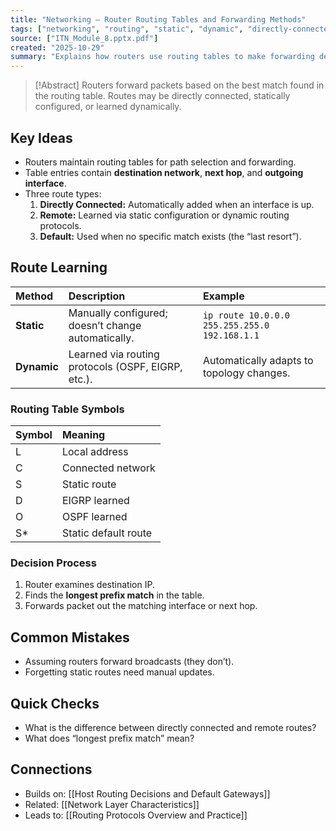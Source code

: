 ```yaml
---
title: "Networking – Router Routing Tables and Forwarding Methods"
tags: ["networking", "routing", "static", "dynamic", "directly-connected", "default-route", "module8"]
source: ["ITN_Module_8.pptx.pdf"]
created: "2025-10-29"
summary: "Explains how routers use routing tables to make forwarding decisions and the difference between directly connected, remote, and default routes."
---
```


> [!Abstract]
> Routers forward packets based on the best match found in the routing table. Routes may be directly connected, statically configured, or learned dynamically.

## Key Ideas
- Routers maintain routing tables for path selection and forwarding.  
- Table entries contain **destination network**, **next hop**, and **outgoing interface**.  
- Three route types:
  1. **Directly Connected:** Automatically added when an interface is up.  
  2. **Remote:** Learned via static configuration or dynamic routing protocols.  
  3. **Default:** Used when no specific match exists (the “last resort”).

## Route Learning
| Method | Description | Example |
|:------|:-------------|:-------------|
| **Static** | Manually configured; doesn’t change automatically. | `ip route 10.0.0.0 255.255.255.0 192.168.1.1` |
| **Dynamic** | Learned via routing protocols (OSPF, EIGRP, etc.). | Automatically adapts to topology changes. |

### Routing Table Symbols
| Symbol | Meaning |
|:-------|:---------|
| L | Local address |
| C | Connected network |
| S | Static route |
| D | EIGRP learned |
| O | OSPF learned |
| S\* | Static default route |

### Decision Process
1. Router examines destination IP.  
2. Finds the **longest prefix match** in the table.  
3. Forwards packet out the matching interface or next hop.  

## Common Mistakes
- Assuming routers forward broadcasts (they don’t).  
- Forgetting static routes need manual updates.  

## Quick Checks
- What is the difference between directly connected and remote routes?  
- What does “longest prefix match” mean?  

## Connections
- Builds on: [[Host Routing Decisions and Default Gateways]]  
- Related: [[Network Layer Characteristics]]  
- Leads to: [[Routing Protocols Overview and Practice]]